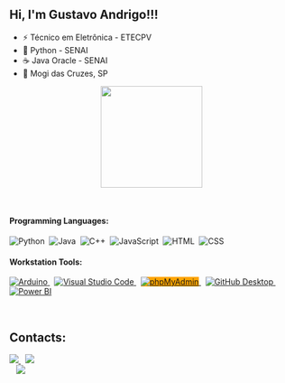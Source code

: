 ## Hi, I'm Gustavo Andrigo!!!
- ⚡ Técnico em Eletrônica - ETECPV
- 🐍 Python - SENAI
- ☕ Java Oracle - SENAI
- 🌆 Mogi das Cruzes, SP

<div align="center">
<img height="180em" src="https://github-readme-stats.vercel.app/api/top-langs/?username=fns7k&layout=compact&langs_count=16&theme=dracula">
</div>

&nbsp;
&nbsp;

#### Programming Languages:
![Python](https://img.shields.io/badge/Python-14354C?style=for-the-badge&logo=python&logoColor=white)&nbsp;
![Java](https://img.shields.io/badge/java-%23ED8B00.svg?style=for-the-badge&logo=openjdk&logoColor=white)&nbsp;
![C++](https://img.shields.io/badge/-C++-blue?style=for-the-badge&logo=cplusplus&logoColor=white)&nbsp;
![JavaScript](https://img.shields.io/badge/JavaScript-F7DF1E?style=for-the-badge&logo=javascript&logoColor=black)&nbsp;
![HTML](https://img.shields.io/badge/HTML5-E34F26?style=for-the-badge&logo=html5&logoColor=white)&nbsp;
![CSS](https://img.shields.io/badge/CSS3-1572B6?style=for-the-badge&logo=css3&logoColor=white)&nbsp;

#### Workstation Tools:
<a href="https://www.arduino.cc/">
  <img src="https://img.shields.io/badge/-Arduino-00979D?style=for-the-badge&logo=Arduino&logoColor=white" alt="Arduino">
</a>
&nbsp;
<a href="https://code.visualstudio.com/">
  <img src="https://img.shields.io/badge/Visual%20Studio%20Code-007ACC.svg?style=for-the-badge&logo=visual-studio-code&logoColor=white" alt="Visual Studio Code">
</a>
&nbsp;
<a href="https://eclipseide.org/">
  <img src="https://img.shields.io/badge/Eclipse-FE7A16.svg?style=for-the-badge&logo=Eclipse&logoColor=white" alt="phpMyAdmin" style="background-color: orange;">
</a>
&nbsp;
<a href="https://desktop.github.com/">
  <img src="https://img.shields.io/badge/GitHub%20Desktop-181717.svg?style=for-the-badge&logo=github&logoColor=white" alt="GitHub Desktop">
</a>
&nbsp;
<a href="https://app.powerbi.com/">
  <img src="https://img.shields.io/badge/power_bi-F2C811?style=for-the-badge&logo=powerbi&logoColor=black" alt="Power BI">
</a>



&nbsp;
&nbsp;

## Contacts:

<div>
  <a href="https://wa.me/5511955935141">
    <img src="https://img.shields.io/badge/WhatsApp-%25C4%2591B9F9.svg?&style=for-the-badge&logo=whatsapp&logoColor=white">
  </a>
  &nbsp;
  <a href="https://www.linkedin.com/in/gustavo-andrigo-alves">
    <img src="https://img.shields.io/badge/linkedin-%230077B5.svg?style=for-the-badge&logo=linkedin&logoColor=white">
  </a>
</div>

</div>&nbsp;&nbsp;

<img src="https://camo.githubusercontent.com/ce26eeddc72e80f3706363df1eedfdeb81905fe41fd9933e4299464ab13faebb/68747470733a2f2f63617073756c652d72656e6465722e76657263656c2e6170702f6170693f747970653d776176696e6726636f6c6f723d384630443837266865696768743d3132302673656374696f6e3d666f6f746572"/>
